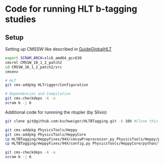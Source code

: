 # Code for running HLT b-tagging studies


## Setup
Setting up CMSSW like described in [GuideGlobalHLT](https://twiki.cern.ch/twiki/bin/view/CMSPublic/SWGuideGlobalHLT)

```bash
export SCRAM_ARCH=slc6_amd64_gcc630
cmsrel CMSSW_10_1_2_patch2
cd CMSSW_10_1_2_patch2/src
cmsenv

# HLT
git cms-addpkg HLTrigger/Configuration

# Dependencies and Compilation
git cms-checkdeps -A -a
scram b -j 6
```

Additional code for runnning the ntupler (by Silvio)

```bash
git clone git@github.com:kschweiger/HLTBTagging.git -b 10X #Clone this repo

git cms-addpkg PhysicsTools/Heppy
git cms-addpkg PhysicsTools/HeppyCore
cp HLTBTagging/HeppyFixes/94X/cmsswPreprocessor.py PhysicsTools/Heppy/python/utils/cmsswPreprocessor.py
cp HLTBTagging/HeppyFixes/94X/config.py PhysicsTools/HeppyCore/python/framework/config.py

git cms-checkdeps -A -a
scram b -j 6
```
